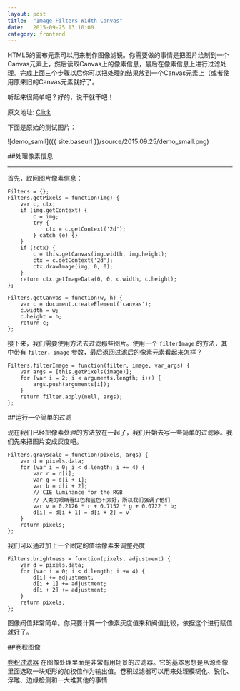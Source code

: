 ```yaml
---
layout: post
title:  "Image Filters Width Canvas"
date:   2015-09-25 13:10:00
category: frontend
---
```


HTML5的画布元素可以用来制作图像滤镜。你需要做的事情是把图片绘制到一个Canvas元素上，然后读取Canvas上的像素信息，最后在像素信息上进行过滤处理。完成上面三个步骤以后你可以把处理的结果放到一个Canvas元素上（或者使用原来旧的Canvas元素就好了。

听起来很简单吧？好的，说干就干吧！

原文地址: [Click](http://www.html5rocks.com/en/tutorials/canvas/imagefilters/)

下面是原始的测试图片：

![demo_samll]({{ site.baseurl }}/source/2015.09.25/demo_small.png)

##处理像素信息

<hr/>

首先，取回图片像素信息：

	Filters = {};
    Filters.getPixels = function(img) {
        var c, ctx;
        if (img.getContext) {
            c = img;
            try {
                ctx = c.getContext('2d');
            } catch (e) {}
        }
        if (!ctx) {
            c = this.getCanvas(img.width, img.height);
            ctx = c.getContext('2d');
            ctx.drawImage(img, 0, 0);
        }
        return ctx.getImageData(0, 0, c.width, c.height);
    };

    Filters.getCanvas = function(w, h) {
        var c = document.createElement('canvas');
        c.width = w;
        c.height = h;
        return c;
    };

接下来，我们需要使用方法去过滤那些图片。使用一个 `filterImage` 的方法，其中带有 `filter`，`image` 参数，最后返回过滤后的像素元素看起来怎样？

	Filters.filterImage = function(filter, image, var_args) {
        var args = [this.getPixels(image)];
        for (var i = 2; i < arguments.length; i++) {
            args.push(arguments[i]);
        }
        return filter.apply(null, args);
    };

##运行一个简单的过滤

现在我们已经把像素处理的方法放在一起了，我们开始去写一些简单的过滤器。我们先来把图片变成灰度吧。

	Filters.grayscale = function(pixels, args) {
        var d = pixels.data;
        for (var i = 0; i < d.length; i += 4) {
            var r = d[i];
            var g = d[i + 1];
            var b = d[i + 2];
            // CIE luminance for the RGB
            // 人类的眼睛看红色和蓝色不太好，所以我们强调了他们
            var v = 0.2126 * r + 0.7152 * g + 0.0722 * b;
            d[i] = d[i + 1] = d[i + 2] = v
        }
        return pixels;
    };

我们可以通过加上一个固定的值给像素来调整亮度

	Filters.brightness = function(pixels, adjustment) {
        var d = pixels.data;
        for (var i = 0; i < d.length; i += 4) {
            d[i] += adjustment;
            d[i + 1] += adjustment;
            d[i + 2] += adjustment;
        }
        return pixels;
    };

图像阀值非常简单。你只要计算一个像素灰度值来和阀值比较，依据这个进行赋值就好了。

##卷积图像

[卷积过滤器](http://en.wikipedia.org/wiki/Convolution) 在图像处理里面是非常有用场景的过滤器。它的基本思想是从源图像里面选取一块矩形的加权值作为输出值。卷积过滤器可以用来处理模糊化、锐化、浮雕、边缘检测和一大堆其他的事情

